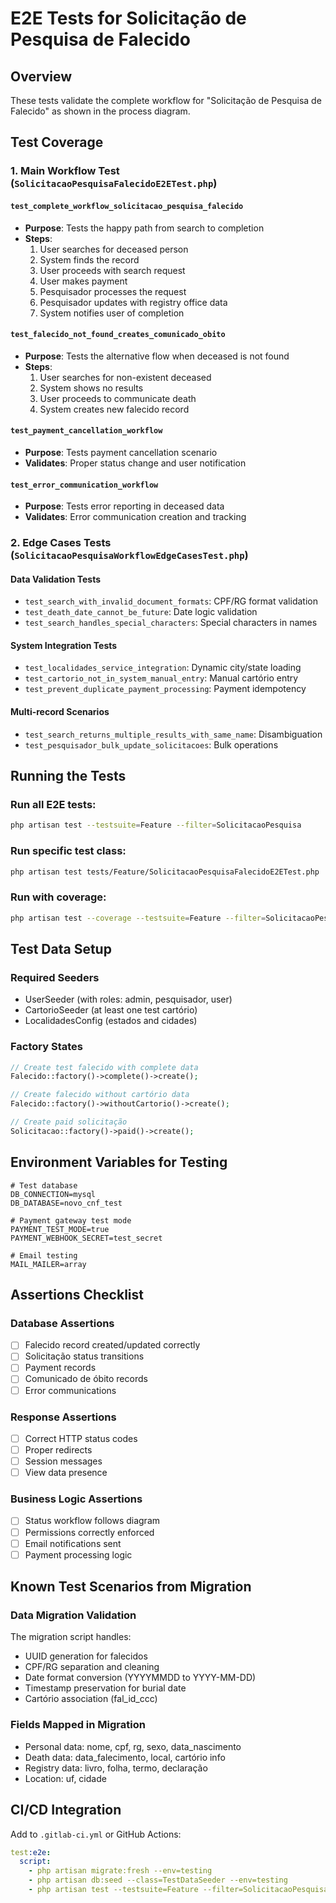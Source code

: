 # E2E Tests for Solicitação de Pesquisa de Falecido

## Overview
These tests validate the complete workflow for "Solicitação de Pesquisa de Falecido" as shown in the process diagram.

## Test Coverage

### 1. Main Workflow Test (`SolicitacaoPesquisaFalecidoE2ETest.php`)

#### `test_complete_workflow_solicitacao_pesquisa_falecido`
- **Purpose**: Tests the happy path from search to completion
- **Steps**:
  1. User searches for deceased person
  2. System finds the record
  3. User proceeds with search request
  4. User makes payment
  5. Pesquisador processes the request
  6. Pesquisador updates with registry office data
  7. System notifies user of completion

#### `test_falecido_not_found_creates_comunicado_obito`
- **Purpose**: Tests the alternative flow when deceased is not found
- **Steps**:
  1. User searches for non-existent deceased
  2. System shows no results
  3. User proceeds to communicate death
  4. System creates new falecido record

#### `test_payment_cancellation_workflow`
- **Purpose**: Tests payment cancellation scenario
- **Validates**: Proper status change and user notification

#### `test_error_communication_workflow`
- **Purpose**: Tests error reporting in deceased data
- **Validates**: Error communication creation and tracking

### 2. Edge Cases Tests (`SolicitacaoPesquisaWorkflowEdgeCasesTest.php`)

#### Data Validation Tests
- `test_search_with_invalid_document_formats`: CPF/RG format validation
- `test_death_date_cannot_be_future`: Date logic validation
- `test_search_handles_special_characters`: Special characters in names

#### System Integration Tests
- `test_localidades_service_integration`: Dynamic city/state loading
- `test_cartorio_not_in_system_manual_entry`: Manual cartório entry
- `test_prevent_duplicate_payment_processing`: Payment idempotency

#### Multi-record Scenarios
- `test_search_returns_multiple_results_with_same_name`: Disambiguation
- `test_pesquisador_bulk_update_solicitacoes`: Bulk operations

## Running the Tests

### Run all E2E tests:
```bash
php artisan test --testsuite=Feature --filter=SolicitacaoPesquisa
```

### Run specific test class:
```bash
php artisan test tests/Feature/SolicitacaoPesquisaFalecidoE2ETest.php
```

### Run with coverage:
```bash
php artisan test --coverage --testsuite=Feature --filter=SolicitacaoPesquisa
```

## Test Data Setup

### Required Seeders
- UserSeeder (with roles: admin, pesquisador, user)
- CartorioSeeder (at least one test cartório)
- LocalidadesConfig (estados and cidades)

### Factory States
```php
// Create test falecido with complete data
Falecido::factory()->complete()->create();

// Create falecido without cartório data
Falecido::factory()->withoutCartorio()->create();

// Create paid solicitação
Solicitacao::factory()->paid()->create();
```

## Environment Variables for Testing
```env
# Test database
DB_CONNECTION=mysql
DB_DATABASE=novo_cnf_test

# Payment gateway test mode
PAYMENT_TEST_MODE=true
PAYMENT_WEBHOOK_SECRET=test_secret

# Email testing
MAIL_MAILER=array
```

## Assertions Checklist

### Database Assertions
- [ ] Falecido record created/updated correctly
- [ ] Solicitação status transitions
- [ ] Payment records
- [ ] Comunicado de óbito records
- [ ] Error communications

### Response Assertions
- [ ] Correct HTTP status codes
- [ ] Proper redirects
- [ ] Session messages
- [ ] View data presence

### Business Logic Assertions
- [ ] Status workflow follows diagram
- [ ] Permissions correctly enforced
- [ ] Email notifications sent
- [ ] Payment processing logic

## Known Test Scenarios from Migration

### Data Migration Validation
The migration script handles:
- UUID generation for falecidos
- CPF/RG separation and cleaning
- Date format conversion (YYYYMMDD to YYYY-MM-DD)
- Timestamp preservation for burial date
- Cartório association (fal_id_ccc)

### Fields Mapped in Migration
- Personal data: nome, cpf, rg, sexo, data_nascimento
- Death data: data_falecimento, local, cartório info
- Registry data: livro, folha, termo, declaração
- Location: uf, cidade

## CI/CD Integration

Add to `.gitlab-ci.yml` or GitHub Actions:
```yaml
test:e2e:
  script:
    - php artisan migrate:fresh --env=testing
    - php artisan db:seed --class=TestDataSeeder --env=testing
    - php artisan test --testsuite=Feature --filter=SolicitacaoPesquisa
```